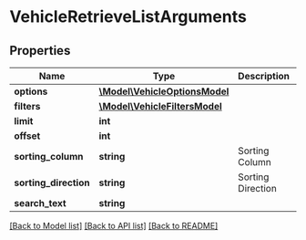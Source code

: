 # VehicleRetrieveListArguments

## Properties
Name | Type | Description | Notes
------------ | ------------- | ------------- | -------------
**options** | [**\Model\VehicleOptionsModel**](VehicleOptionsModel.md) |  | [optional] 
**filters** | [**\Model\VehicleFiltersModel**](VehicleFiltersModel.md) |  | [optional] 
**limit** | **int** |  | [optional] 
**offset** | **int** |  | [optional] 
**sorting_column** | **string** | Sorting Column | [optional] 
**sorting_direction** | **string** | Sorting Direction | [optional] 
**search_text** | **string** |  | [optional] 

[[Back to Model list]](../README.md#documentation-for-models) [[Back to API list]](../README.md#documentation-for-api-endpoints) [[Back to README]](../README.md)


